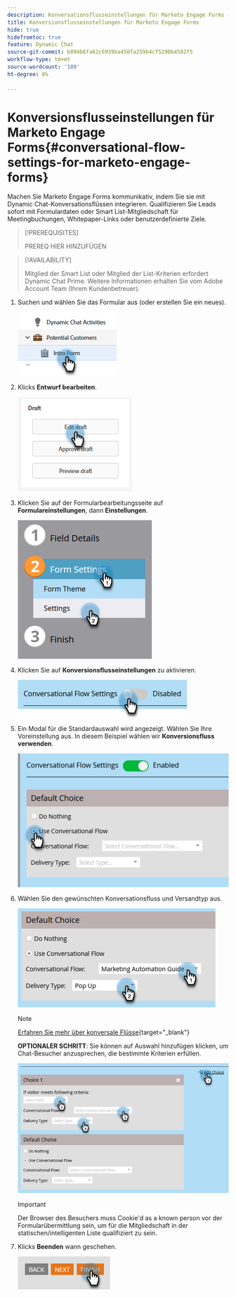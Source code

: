 ```yaml
---
description: Konversationsflusseinstellungen für Marketo Engage Forms - Marketo-Dokumente - Produktdokumentation
title: Konversionsflusseinstellungen für Marketo Engage Forms
hide: true
hidefromtoc: true
feature: Dynamic Chat
source-git-commit: b894b6fa62c6939ba450fa259b4cf5290b4582f5
workflow-type: tm+mt
source-wordcount: '189'
ht-degree: 0%

---
```


# Konversionsflusseinstellungen für Marketo Engage Forms{#conversational-flow-settings-for-marketo-engage-forms}

Machen Sie Marketo Engage Forms kommunikativ, indem Sie sie mit Dynamic Chat-Konversationsflüssen integrieren. Qualifizieren Sie Leads sofort mit Formulardaten oder Smart List-Mitgliedschaft für Meetingbuchungen, Whitepaper-Links oder benutzerdefinierte Ziele.

>[!PREREQUISITES]
>
>PREREQ HIER HINZUFÜGEN

>[!AVAILABILITY]
>
>Mitglied der Smart List oder Mitglied der List-Kriterien erfordert Dynamic Chat Prime. Weitere Informationen erhalten Sie vom Adobe Account Team (Ihrem Kundenbetreuer).

1. Suchen und wählen Sie das Formular aus (oder erstellen Sie ein neues).

   ![](assets/conversational-flow-settings-1.png)

1. Klicks **Entwurf bearbeiten**.

   ![](assets/conversational-flow-settings-2.png)

1. Klicken Sie auf der Formularbearbeitungsseite auf **Formulareinstellungen**, dann **Einstellungen**.

   ![](assets/conversational-flow-settings-3.png)

1. Klicken Sie auf **Konversionsflusseinstellungen** zu aktivieren.

   ![](assets/conversational-flow-settings-4.png)

1. Ein Modal für die Standardauswahl wird angezeigt. Wählen Sie Ihre Voreinstellung aus. In diesem Beispiel wählen wir **Konversionsfluss verwenden**.

   ![](assets/conversational-flow-settings-5.png)

1. Wählen Sie den gewünschten Konversationsfluss und Versandtyp aus.

   ![](assets/conversational-flow-settings-6.png)

   >[!NOTE]
   >
   >[Erfahren Sie mehr über konversale Flüsse](/help/marketo/product-docs/demand-generation/dynamic-chat-two/automated-chat/conversational-flow-overview.md){target="_blank"}

   **OPTIONALER SCHRITT**: Sie können auf Auswahl hinzufügen klicken, um Chat-Besucher anzusprechen, die bestimmte Kriterien erfüllen.

   ![](assets/conversational-flow-settings-7.png)

   >[!IMPORTANT]
   >
   >Der Browser des Besuchers muss Cookie&#39;d as a known person vor der Formularübermittlung sein, um für die Mitgliedschaft in der statischen/intelligenten Liste qualifiziert zu sein.

1. Klicks **Beenden** wann geschehen.

   ![](assets/conversational-flow-settings-8.png)
